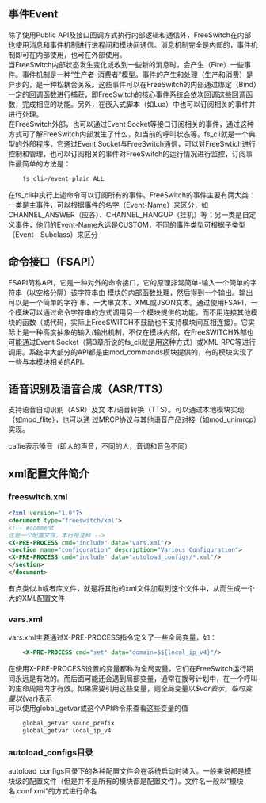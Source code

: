 ## 事件Event
除了使用Public API及接口回调方式执行内部逻辑和通信外，FreeSwitch在内部也使用消息和事件机制进行进程间和模块间通信。消息机制完全是内部的，事件机制即可在内部使用，也可在外部使用。<br/>
当FreeSwitch内部状态发生变化或收到一些新的消息时，会产生（Fire）一些事件。事件机制是一种“生产者-消费者”模型。事件的产生和处理（生产和消费）是异步的，是一种松耦合关系。这些事件可以在FreeSwitch的内部通过绑定（Bind）一定的回调函数进行捕获，即FreeSwitch的核心事件系统会依次回调这些回调函数，完成相应的功能。另外，在嵌入式脚本（如Lua）中也可以订阅相关的事件并进行处理。</br>
在FreeSwitch外部，也可以通过Event Socket等接口订阅相关的事件，通过这种方式可了解FreeSwitch内部发生了什么，如当前的呼叫状态等。fs_cli就是一个典型的外部程序，它通过Event Socket与FreeSwitch通信，可以对FreeSwtich进行控制和管理，也可以订阅相关的事件对FreeSwitch的运行情况进行监控，订阅事件最简单的方法是：
```bash
    fs_cli>/event plain ALL
```
在fs_cli中执行上述命令可以订阅所有的事件。FreeSwitch的事件主要有两大类：一类是主事件，可以根据事件的名字（Event-Name）来区分，如CHANNEL_ANSWER（应答）、CHANNEL_HANGUP（挂机）等；另一类是自定义事件，他们的Event-Name永远是CUSTOM，不同的事件类型可根据子类型（Event—Subclass）来区分

## 命令接口（FSAPI）
FSAPI简称API，它是一种对外的命令接口，它的原理非常简单-输入一个简单的字符串（以空格分隔）该字符串由
模块的内部函数处理，然后得到⼀个输出。输出可以是⼀个简单的字符
串、⼀⼤串⽂本、XML或JSON⽂本。通过使⽤FSAPI，⼀个模块可以通过命令字符串的⽅式调⽤另⼀个模块提供的功能，⽽不⽤连接其他模块的函数（或代码，实际上FreeSWITCH不⿎励也不⽀持模块间互相连接）。它实际上是⼀种⾼度抽象的输⼊/输出机制，不仅在模块内部，在FreeSWITCH外部也可能通过Event Socket（第3章所说的fs_cli就是⽤这种⽅式）或XML-RPC等进⾏调⽤。系统中⼤部分的API都是由mod_commands模块提供的，有的模块实现了⼀些与本模块相关的API。
## 语音识别及语音合成（ASR/TTS）
⽀持语⾳⾃动识别（ASR）及⽂
本/语⾳转换（TTS）。可以通过本地模块实现（如mod_flite），也可以通
过MRCP协议与其他语⾳产品对接（如mod_unimrcp）实现。

callie表示嗓音（即人的声音，不同的人，音调和音色不同）

## xml配置文件简介
### freeswitch.xml
```xml
<?xml version="1.0"?>
<document type="freeswitch/xml">
<!-- #comment
这是⼀个配置⽂件，本⾏是注释 -->
<X-PRE-PROCESS cmd="include" data="vars.xml"/>
<section name="configuration" description="Various Configuration">
<X-PRE-PROCESS cmd="include" data="autoload_configs/*.xml"/>
</section>
</document>
```
有点类似.h或者库文件，就是将其他的xml文件加载到这个文件中，从而生成一个大的XML配置文件

### vars.xml
vars.xml主要通过X-PRE-PROCESS指令定义了一些全局变量，如：
```xml
    <X-PRE-PROCESS cmd="set" data="domain=$${local_ip_v4}"/>
```
在使用X-PRE-PROCESS设置的变量都称为全局变量，它们在FreeSwitch运行期间永远是有效的。而后面可能还会遇到局部变量，通常在拨号计划中，在一个呼叫的生命周期内才有效。如果需要引用这些变量，则全局变量以$${var}表示，临时变量以${var}表示<br/>
可以使用global_getvar或这个API命令来查看这些变量的值
```bash
    global_getvar sound_prefix
    global_getvar local_ip_v4
```

### autoload_configs目录
autoload_configs目录下的各种配置文件会在系统启动时装入。一般来说都是模块级的配置文件（但是并不是所有的模块都是配置文件）。文件名一般以“模块名.conf.xml”的方式进行命名